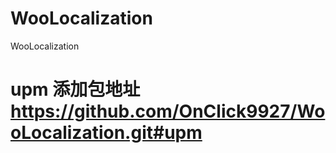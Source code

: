 # WooLocalization
WooLocalization
# upm 添加包地址 https://github.com/OnClick9927/WooLocalization.git#upm
